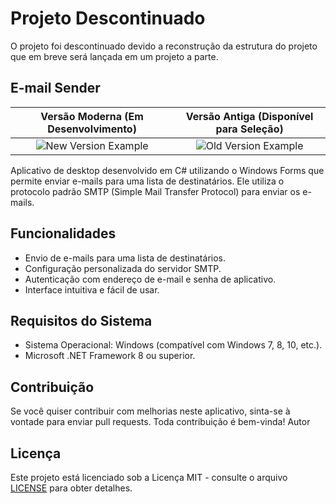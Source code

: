 # Projeto Descontinuado

O projeto foi descontinuado devido a reconstrução da estrutura do projeto que em breve será lançada em um projeto a parte.

## E-mail Sender

| Versão Moderna (Em Desenvolvimento) | Versão Antiga (Disponível para Seleção) |
|:-----------------------------------:|:--------------------------------------:|
| ![New Version Example](https://imgur.com/opRYcBh.png) | ![Old Version Example](https://imgur.com/rOPT96o.png) |

Aplicativo de desktop desenvolvido em C# utilizando o Windows Forms que permite enviar e-mails para uma lista de destinatários. Ele utiliza o protocolo padrão SMTP (Simple Mail Transfer Protocol) para enviar os e-mails.

## Funcionalidades

- Envio de e-mails para uma lista de destinatários.
- Configuração personalizada do servidor SMTP.
- Autenticação com endereço de e-mail e senha de aplicativo.
- Interface intuitiva e fácil de usar.

## Requisitos do Sistema

- Sistema Operacional: Windows (compatível com Windows 7, 8, 10, etc.).
- Microsoft .NET Framework 8 ou superior.

## Contribuição

Se você quiser contribuir com melhorias neste aplicativo, sinta-se à vontade para enviar pull requests. Toda contribuição é bem-vinda!
Autor

## Licença

Este projeto está licenciado sob a Licença MIT - consulte o arquivo [LICENSE](https://github.com/rodriaum/MailSender?tab=MIT-1-ov-file#MIT-1-ov-file) para obter detalhes.